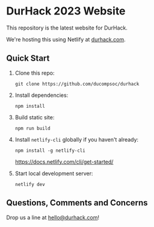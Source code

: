 # DurHack 2023 Website
This repository is the latest website for DurHack.

We're hosting this using Netlify at [durhack.com](https://durhack.com).

## Quick Start
1. Clone this repo:
    ```
    git clone https://github.com/ducompsoc/durhack
    ```

2. Install dependencies:
    ```
    npm install
    ```

3. Build static site:
    ```
    npm run build
    ```

4. Install `netlify-cli` globally if you haven't already:
    ```
    npm install -g netlify-cli
    ```
    https://docs.netlify.com/cli/get-started/

5. Start local development server:
    ```
    netlify dev
    ```

## Questions, Comments and Concerns
Drop us a line at [hello@durhack.com](mailto:hello@durhack.com)!
